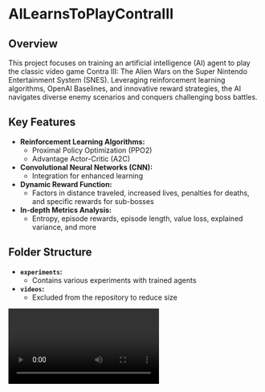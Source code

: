 # AILearnsToPlayContraIII

## Overview

This project focuses on training an artificial intelligence (AI) agent to play the classic video game Contra III: The Alien Wars on the Super Nintendo Entertainment System (SNES). Leveraging reinforcement learning algorithms, OpenAI Baselines, and innovative reward strategies, the AI navigates diverse enemy scenarios and conquers challenging boss battles.

## Key Features

- **Reinforcement Learning Algorithms:**
  - Proximal Policy Optimization (PPO2)
  - Advantage Actor-Critic (A2C)
- **Convolutional Neural Networks (CNN):**
  - Integration for enhanced learning
- **Dynamic Reward Function:**
  - Factors in distance traveled, increased lives, penalties for deaths, and specific rewards for sub-bosses
- **In-depth Metrics Analysis:**
  - Entropy, episode rewards, episode length, value loss, explained variance, and more

## Folder Structure

- **`experiments`:**
  - Contains various experiments with trained agents
- **`videos`:**
  - Excluded from the repository to reduce size

![Demo](tinydemo.mp4)
